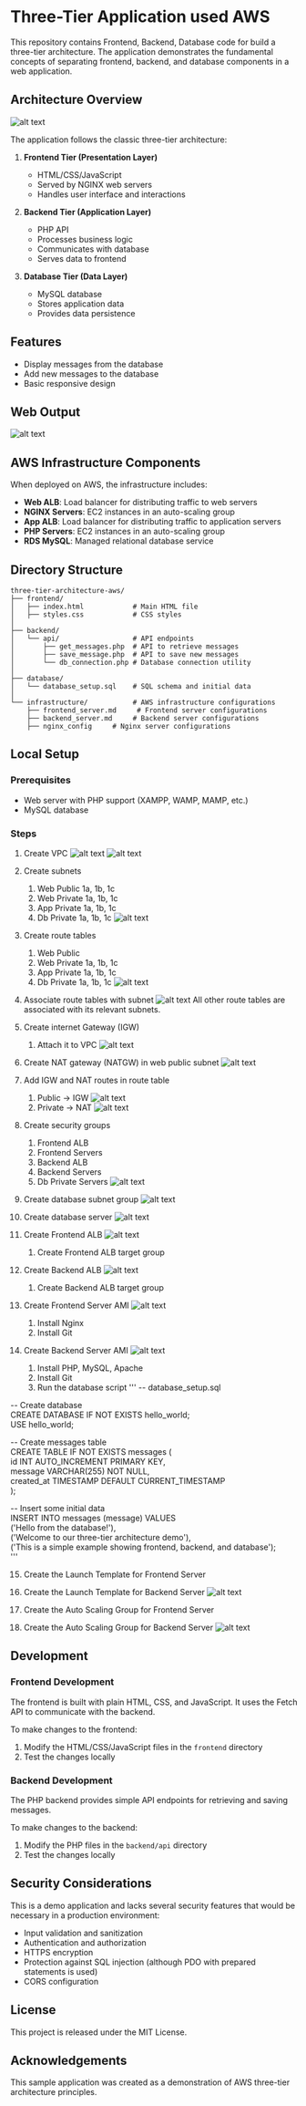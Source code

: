 # Three-Tier Application used AWS

This repository contains Frontend, Backend, Database code for build a three-tier architecture. The application demonstrates the fundamental concepts of separating frontend, backend, and database components in a web application.

## Architecture Overview

![alt text](aws-three-tier-architecture.png)

The application follows the classic three-tier architecture:

1. **Frontend Tier (Presentation Layer)**
   - HTML/CSS/JavaScript
   - Served by NGINX web servers
   - Handles user interface and interactions

2. **Backend Tier (Application Layer)**
   - PHP API
   - Processes business logic
   - Communicates with database
   - Serves data to frontend

3. **Database Tier (Data Layer)**
   - MySQL database
   - Stores application data
   - Provides data persistence

## Features

- Display messages from the database
- Add new messages to the database
- Basic responsive design

## Web Output
![alt text](aws-three-tier-architecture.png)

## AWS Infrastructure Components

When deployed on AWS, the infrastructure includes:

- **Web ALB**: Load balancer for distributing traffic to web servers
- **NGINX Servers**: EC2 instances in an auto-scaling group
- **App ALB**: Load balancer for distributing traffic to application servers
- **PHP Servers**: EC2 instances in an auto-scaling group
- **RDS MySQL**: Managed relational database service

## Directory Structure

```
three-tier-architecture-aws/
├── frontend/
│   ├── index.html            # Main HTML file
│   ├── styles.css            # CSS styles
│
├── backend/
│   └── api/                  # API endpoints
│       ├── get_messages.php  # API to retrieve messages
│       ├── save_message.php  # API to save new messages
│       └── db_connection.php # Database connection utility
│
├── database/
│   └── database_setup.sql    # SQL schema and initial data
│
└── infrastructure/           # AWS infrastructure configurations
    ├── frontend_server.md     # Frontend server configurations
    ├── backend_server.md     # Backend server configurations
    ├── nginx_config     # Nginx server configurations
```

## Local Setup

### Prerequisites

- Web server with PHP support (XAMPP, WAMP, MAMP, etc.)
- MySQL database

### Steps

1. Create VPC
![alt text](images/1.create_vpc.png)
![alt text](images/2_vpc_details.png)

3. Create subnets
    1. Web Public 1a, 1b, 1c
    2. Web Private 1a, 1b, 1c
    3. App Private 1a, 1b, 1c
    4. Db Private 1a, 1b, 1c
![alt text](images/3_create_subnet.png)

4. Create route tables
    1. Web Public
    2. Web Private 1a, 1b, 1c
    3. App Private 1a, 1b, 1c
    4. Db Private 1a, 1b, 1c
![alt text](images/4_route_tables.png)

5. Associate route tables with subnet
![alt text](images/5_assosiated_web_public_subnet)
All other route tables are associated with its relevant subnets.

6. Create internet Gateway (IGW)
    1. Attach it to VPC
![alt text](images/6_igw.png)

7. Create NAT gateway (NATGW) in web public subnet
![alt text](images/7_natgw.png)

8. Add IGW and NAT routes in route table
    1. Public -> IGW
![alt text](images/8_add_igw_rt.png)
    2. Private -> NAT
![alt text](images/9_add_natgw_rt.png)

9. Create security groups
    1. Frontend ALB
    2. Frontend Servers
    3. Backend ALB
    4. Backend Servers
    5. Db Private Servers
![alt text](images/10_sg.png)

10. Create database subnet group
![alt text](images/11_db_subnetgroup.png)

11. Create database server
![alt text](images/12_db_server.png)

12. Create Frontend ALB
![alt text](images/13_forntend_alb.png)
    1. Create Frontend ALB target group 

13. Create Backend ALB
![alt text](images/14_backend_alb.png)
    1. Create Backend ALB target group

14. Create Frontend Server AMI
![alt text](images/15_frontend_server_ami.png)
    1. Install Nginx
    2. Install Git

15. Create Backend Server AMI
![alt text](images/16_backend_server_ami.png)
    1. Install PHP, MySQL, Apache
    2. Install Git
    3. Run the database script
'''
-- database_setup.sql  

-- Create database  
CREATE DATABASE IF NOT EXISTS hello_world;  
USE hello_world;  

-- Create messages table  
CREATE TABLE IF NOT EXISTS messages (  
    id INT AUTO_INCREMENT PRIMARY KEY,  
    message VARCHAR(255) NOT NULL,  
    created_at TIMESTAMP DEFAULT CURRENT_TIMESTAMP  
);  

-- Insert some initial data  
INSERT INTO messages (message) VALUES   
('Hello from the database!'),  
('Welcome to our three-tier architecture demo'),  
('This is a simple example showing frontend, backend, and database');  
'''

15. Create the Launch Template for Frontend Server
16. Create the Launch Template for Backend Server
![alt text](images/17_lt.png)

17. Create the Auto Scaling Group for Frontend Server
18. Create the Auto Scaling Group for Backend Server
![alt text](images/18_asg.png)

## Development

### Frontend Development

The frontend is built with plain HTML, CSS, and JavaScript. It uses the Fetch API to communicate with the backend.

To make changes to the frontend:
1. Modify the HTML/CSS/JavaScript files in the `frontend` directory
2. Test the changes locally

### Backend Development

The PHP backend provides simple API endpoints for retrieving and saving messages.

To make changes to the backend:
1. Modify the PHP files in the `backend/api` directory
2. Test the changes locally

## Security Considerations

This is a demo application and lacks several security features that would be necessary in a production environment:

- Input validation and sanitization
- Authentication and authorization
- HTTPS encryption
- Protection against SQL injection (although PDO with prepared statements is used)
- CORS configuration

## License

This project is released under the MIT License.

## Acknowledgements

This sample application was created as a demonstration of AWS three-tier architecture principles.


